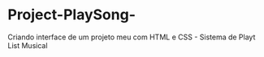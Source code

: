 # Project-PlaySong-
Criando interface de um projeto meu com HTML e CSS - Sistema de Playt List Musical
